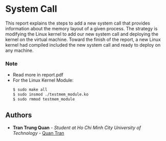 # System Call

This report explains the steps to add a new system call that provides information about the memory layout of a given process. The strategy is modifying the Linux kernel to add our new system call and deploying the kernel on the virtual machine. Toward the finish of the report, a new Linux kernel had compiled included the new system call and ready to deploy on any machine.

### Note
+ Read more in report.pdf
+ For the Linux Kernel Module:
  ```bash
  $ sudo make all
  $ sudo insmod ./testmem_module.ko
  $ sudo rmmod testmem_module
  ```

## Authors
* **Tran Trung Quan** - *Student at Ho Chi Minh City University of Technology* - [Quan Tran](https://quantrancse.github.io)
